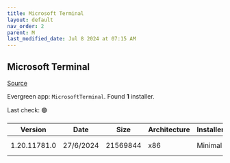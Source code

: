 ```yaml
---
title: Microsoft Terminal
layout: default
nav_order: 2
parent: M
last_modified_date: Jul 8 2024 at 07:15 AM
---
```


## Microsoft Terminal

[Source](https://github.com/microsoft/terminal/)

Evergreen app: `MicrosoftTerminal`. Found **1** installer.

Last check: 🟢

| Version      | Date      | Size     | Architecture | InstallerType | Type       | URI                                                                                                                                                                                                                                                                            |
| ------------ | --------- | -------- | ------------ | ------------- | ---------- | ------------------------------------------------------------------------------------------------------------------------------------------------------------------------------------------------------------------------------------------------------------------------------ |
| 1.20.11781.0 | 27/6/2024 | 21569844 | x86          | Minimal       | msixbundle | [https://github.com/microsoft/terminal/releases/download/v1.20.11781.0/Microsoft.WindowsTerminal_1.20.11781.0_8wekyb3d8bbwe.msixbundle](https://github.com/microsoft/terminal/releases/download/v1.20.11781.0/Microsoft.WindowsTerminal_1.20.11781.0_8wekyb3d8bbwe.msixbundle) |
